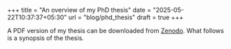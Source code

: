 +++
title = "An overview of my PhD thesis"
date = "2025-05-22T10:37:37+05:30"
url = "blog/phd_thesis"
draft = true
+++

A PDF version of my thesis can be downloaded from [Zenodo](https://doi.org/10.5281/zenodo.15354916).
What follows is a synopsis of the thesis.

